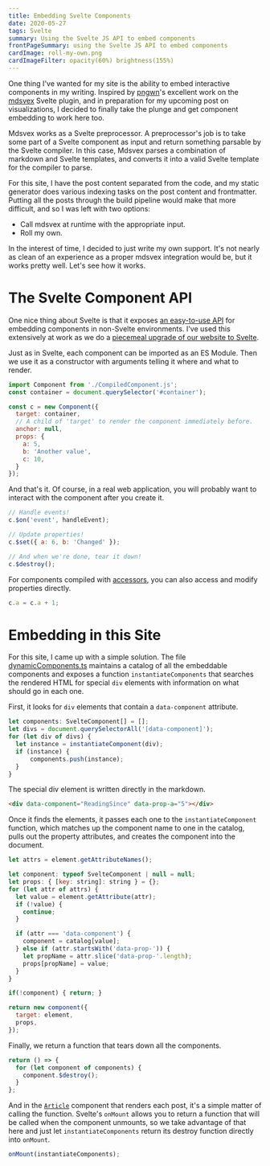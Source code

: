 ```yaml
---
title: Embedding Svelte Components
date: 2020-05-27
tags: Svelte
summary: Using the Svelte JS API to embed components
frontPageSummary: using the Svelte JS API to embed components
cardImage: roll-my-own.png
cardImageFilter: opacity(60%) brightness(155%)
---
```


One thing I've wanted for my site is the ability to embed interactive components in my writing. Inspired by [pngwn](https://twitter.com/evilpingwin)'s excellent work on the [mdsvex](https://mdsvex.pngwn.io/) Svelte plugin, and in preparation for my upcoming post on visualizations, I decided to finally take the plunge and get component embedding to work here too.

<div data-component="ReadingSince"></div>

Mdsvex works as a Svelte preprocessor. A preprocessor's job is to take some part of a Svelte component as input and return something parsable by the Svelte compiler. In this case, Mdsvex parses a combination of markdown and Svelte templates, and converts it into a valid Svelte template for the compiler to parse.

For this site, I have the post content separated from the code, and my static generator does various indexing tasks on the post content and frontmatter. Putting all the posts through the build pipeline would make that more difficult, and so I was left with two options:

* Call mdsvex at runtime with the appropriate input.
* Roll my own. <span data-component="Roller"></span>

In the interest of time, I decided to just write my own support. It's not nearly as clean of an experience as a proper mdsvex integration would be, but it works pretty well. Let's see how it works.

# The Svelte Component API

One nice thing about Svelte is that it exposes [an easy-to-use API](https://svelte.dev/docs#Client-side_component_API) for embedding components in non-Svelte environments. I've used this extensively at work as we do a [piecemeal upgrade of our website to Svelte](angular_to_svelte).

Just as in Svelte, each component can be imported as an ES Module. Then we use it as a constructor with arguments telling it where and what to render.

```js
import Component from './CompiledComponent.js';
const container = document.querySelector('#container');

const c = new Component({
  target: container,
  // A child of 'target' to render the component immediately before.
  anchor: null,
  props: {
    a: 5,
    b: 'Another value',
    c: 10,
  }
});
```

And that's it. Of course, in a real web application, you will probably want to interact with the component after you create it.

```js
// Handle events!
c.$on('event', handleEvent);

// Update properties!
c.$set({ a: 6, b: 'Changed' });

// And when we're done, tear it down!
c.$destroy();
```

For components compiled with [accessors](https://svelte.dev/docs#svelte_options), you can also access and modify properties directly.

```js
c.a = c.a + 1;
```

# Embedding in this Site

For this site, I came up with a simple solution. The file [dynamicComponents.ts](https://github.com/dimfeld/website/blob/master/src/dynamicComponents.ts) maintains a catalog of all the embeddable components and exposes a function `instantiateComponents` that searches the rendered HTML for special `div` elements with information on what should go in each one.

First, it looks for `div` elements that contain a `data-component` attribute.

```js
let components: SvelteComponent[] = [];
let divs = document.querySelectorAll('[data-component]');
for (let div of divs) {
  let instance = instantiateComponent(div);
  if (instance) {
      components.push(instance);
  }
}
```

The special div element is written directly in the markdown.

```html
<div data-component="ReadingSince" data-prop-a="5"></div>
```

Once it finds the elements, it passes each one to the `instantiateComponent` function, which matches up the component name to one in the catalog, pulls out the property attributes, and creates the component into the document.

```js
let attrs = element.getAttributeNames();

let component: typeof SvelteComponent | null = null;
let props: { [key: string]: string } = {};
for (let attr of attrs) {
  let value = element.getAttribute(attr);
  if (!value) {
    continue;
  }

  if (attr === 'data-component') {
    component = catalog[value];
  } else if (attr.startsWith('data-prop-')) {
    let propName = attr.slice('data-prop-'.length);
    props[propName] = value;
  }
}

if(!component) { return; }

return new component({
  target: element,
  props,
});
```

Finally, we return a function that tears down all the components.

```js
return () => {
  for (let component of components) {
    component.$destroy();
  }
};
```

And in the [`Article`](https://github.com/dimfeld/website/blob/master/src/routes/writing/_Article.svelte) component that renders each post, it's a simple matter of calling the function. Svelte's `onMount` allows you to return a function that will be called when the component unmounts, so we take advantage of that here and just let `instantiateComponents` return its destroy function directly into `onMount`.

```js
onMount(instantiateComponents);
```

<div data-component="Slider" data-prop-text="And that's it!"></div>

<div data-component="ReadingSince" data-prop-prefix="You spent " data-prop-suffix=" reading this page. Thanks!"></div>
